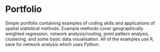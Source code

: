 # Portfolio

Simple portfolio containing examples of coding skills and applications of spatial statistical methods. Example methods cover 
  geographically weighted regression, 
  network analysis/routing, 
  point pattern analysis, 
  clustering, and 
  some basic data visualisation. All of the examples use R, save for network analysis which uses Python.
